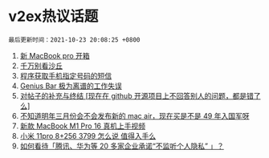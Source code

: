 # v2ex热议话题

`最后更新时间：2021-10-23 20:08:25 +0800`

1. [新 MacBook pro 开箱](https://www.v2ex.com/t/809961)
1. [千万别看沙丘](https://www.v2ex.com/t/809939)
1. [程序获取手机指定号码的短信](https://www.v2ex.com/t/809973)
1. [Genius Bar 极为离谱的工作失误](https://www.v2ex.com/t/809944)
1. [对帖子的补充与终结 [现在在 github 开源项目上不回答别人的问题，都是错了么]](https://www.v2ex.com/t/809972)
1. [不知道明年三月份会不会发布新的 mac air，现在买是不是 49 年入国军呀](https://www.v2ex.com/t/809982)
1. [新款 MacBook M1 Pro 16 真机上手视频](https://www.v2ex.com/t/810038)
1. [小米 11pro 8+256 3799 怎么说 值得入手么](https://www.v2ex.com/t/809960)
1. [如何看待「腾讯、华为等 20 多家企业承诺“不监听个人隐私” 」？](https://www.v2ex.com/t/809931)

